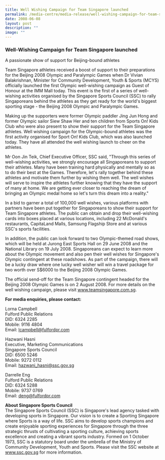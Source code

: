 ```yaml
---
title: Well Wishing Campaign for Team Singapore launched
permalink: /media-centre/media-release/well-wishing-campaign-for-team-singapore-launched/
date: 2008-06-08
layout: post
description: ""
image: ""
---
```

### **Well-Wishing Campaign for Team Singapore launched**

A passionate show of support for Beijing-bound athletes

Team Singapore athletes received a boost of support to their preparations for the Beijing 2008 Olympic and Paralympic Games when Dr Vivian Balakrishnan, Minister for Community Development, Youth & Sports (MCYS) officially launched the first Olympic well-wishing campaign as Guest of Honour at the IMM Mall today. This event is the first of a series of well-wishing activities organised by the Singapore Sports Council (SSC) to rally Singaporeans behind the athletes as they get ready for the world's biggest sporting stage - the Beijing 2008 Olympic and Paralympic Games.

Making up the supporters were former Olympic paddler Jing Jun Hong and former Olympic sailor Siew Shaw Her and ten children from Sports On! Kids Club who were also present to show their support for the Team Singapore athletes. Well wishing campaign for the Olympic-bound athletes was the first activity organised for Sport On! Kids Club, which was also launched today. They have all attended the well wishing launch to cheer on the athletes.

Mr Oon Jin Teik, Chief Executive Officer, SSC said, "Through this series of well-wishing activities, we strongly encourage all Singaporeans to support their athletes. Many have been training hard physically and mentally so as to do their best at the Games. Therefore, let's rally together behind these athletes and motivate them further by wishing them well. The well wishes will serve to inspire the athletes further knowing that they have the support of many at home. We are getting ever closer to reaching the dream of bringing an Olympic medal home so let's turn this dream into a reality."

In a bid to garner a total of 100,000 well wishes, various platforms with partners have been put together for Singaporeans to show their support for Team Singapore athletes. The public can obtain and drop their well-wishing cards into boxes placed at various locations, including 22 McDonald's restaurants, CapitaLand Malls, Samsung Flagship Store and at various SSC's sports facilities.

In addition, the public can look forward to two Olympic-themed road shows, which will be held at Jurong East Sports Hall on 29 June 2008 and the National Library on 19 July 2008. Singaporeans can expect to learn more about the Olympic movement and also pen their well wishes for Singapore's Olympic contingent at these roadshows. As part of the campaign, there will be a lucky draw where one lucky well wisher will win a travel package for two worth over S$6000 to the Beijing 2008 Olympic Games.

The official send-off for the Team Singapore contingent headed for the Beijing 2008 Olympic Games is on 2 August 2008. For more details on the well wishing campaign, please visit www.teamsingapore.com.sg.

**For media enquiries, please contact:**

Lorna Campbell
<br>
Fulford Public Relations
<br>
DID: 6324 2285
<br>
Mobile: 9116 4804
<br>
Email: [lcampbell@fulfordpr.com](mailto:lcampbell@fulfordpr.com)

Hazwani Hasni
<br>
Executive, Marketing Communications
<br>
Singapore Sports Council
<br>
DID: 6500 5246
<br>
Mobile: 9272 0112
<br>
Email: [hazwani_hasni@ssc.gov.sg](mailto:hazwani_hasni@ssc.gov.sg)

Darrelle Eng
<br>
Fulford Public Relations
<br>
DID: 6324 5288
<br>
Mobile: 9737 0769
<br>
Email: [deng@fulfordpr.com](mailto:deng@fulfordpr.com)

**About Singapore Sports Council**
<br>
The Singapore Sports Council (SSC) is Singapore's lead agency tasked with developing sports in Singapore. Our vision is to create a Sporting Singapore where Sports is a way of life. SSC aims to develop sports champions and create enjoyable sporting experiences for Singapore through the three strategic thrusts of cultivating a sporting culture, achieving sports excellence and creating a vibrant sports industry. Formed on 1 October 1973, SSC is a statutory board under the umbrella of the Ministry of Community Development, Youth and Sports. Please visit the SSC website at www.ssc.gov.sg for more information.
